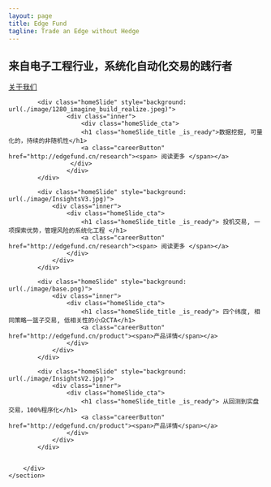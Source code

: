 ```yaml
---
layout: page
title: Edge Fund 
tagline: Trade an Edge without Hedge 
---
```


  <!-- Styles -->
  <link rel="stylesheet" media="all" href="./image/site.min.css" type="text/css">
  <!-- Modernizr -->
  <script src="./image/modernizr.min.js"></script>

<div class="contentWrapper">
    <section class="homepage-slideshow-section">
        <div data-js-component="homeSlideShow" class="home-slideshow">
            <div class="homeSlide" style="background: url(./image/aitrading.jpg)">
                 <div class="inner">
                   <div class="homeSlide_cta">
                    <h1 class="homeSlide_title _is_ready"> 来自电子工程行业，系统化自动化交易的践行者</h1>
                    <a class="careerButton" href="http://edgefund.cn/about"><span> 关于我们 </span></a>
                   </div>
                </div>
            </div>

	        <div class="homeSlide" style="background: url(./image/1280_imagine_build_realize.jpeg)">
                	<div class="inner">
                    	<div class="homeSlide_cta">
                        <h1 class="homeSlide_title _is_ready">数据挖掘, 可量化的，持续的非随机性</h1>
                        <a class="careerButton" href="http://edgefund.cn/research"><span> 阅读更多 </span></a>
                     </div>
                    </div>
            </div>

            <div class="homeSlide" style="background: url(./image/InsightsV3.jpg)">
                <div class="inner">
                    <div class="homeSlide_cta">
                        <h1 class="homeSlide_title _is_ready"> 投机交易, 一项探索优势，管理风险的系统化工程 </h1>
                        <a class="careerButton" href="http://edgefund.cn/research"><span> 阅读更多 </span></a>
                    </div>
                </div>
            </div>

            <div class="homeSlide" style="background: url(./image/base.png)">
                <div class="inner">
                    <div class="homeSlide_cta">
                        <h1 class="homeSlide_title _is_ready"> 四个纬度, 相同策略一篮子交易, 低相关性的小众CTA</h1>
                        <a class="careerButton" href="http://edgefund.cn/product"><span>产品详情</span></a>
                    </div>
                </div>
            </div>

            <div class="homeSlide" style="background: url(./image/InsightsV2.jpg)">
                <div class="inner">
                    <div class="homeSlide_cta">
                        <h1 class="homeSlide_title _is_ready"> 从回测到实盘交易，100%程序化</h1>
                        <a class="careerButton" href="http://edgefund.cn/product"><span>产品详情</span></a>
                    </div>
                </div>
            </div>


        </div>
    </section>
</div><!-- /.contentWrapper -->

<script src="https://www.twosigma.com/static/js/build/site.min.js?v=9"></script>
